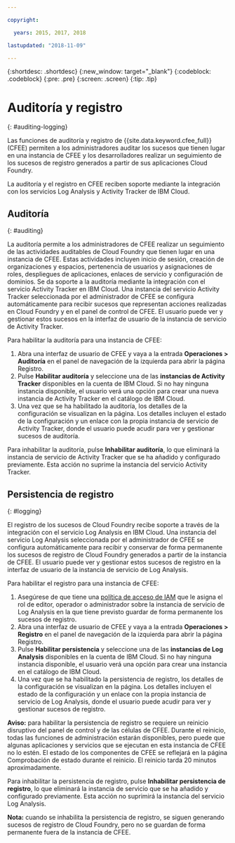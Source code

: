 ```yaml
---

copyright:

  years: 2015, 2017, 2018

lastupdated: "2018-11-09"

---
```


{:shortdesc: .shortdesc}
{:new_window: target="_blank"}
{:codeblock: .codeblock}
{:pre: .pre}
{:screen: .screen}
{:tip: .tip}

# Auditoría y registro
{: #auditing-logging}

Las funciones de auditoría y registro de {{site.data.keyword.cfee_full}} (CFEE) permiten a los administradores auditar los sucesos que tienen lugar en una instancia de CFEE y los desarrolladores realizar un seguimiento de los sucesos de registro generados a partir de sus aplicaciones Cloud Foundry.

La auditoría y el registro en CFEE reciben soporte mediante la integración con los servicios Log Analysis y Activity Tracker de IBM Cloud.

## Auditoría
{: #auditing}

La auditoría permite a los administradores de CFEE realizar un seguimiento de las actividades auditables de Cloud Foundry que tienen lugar en una instancia de CFEE.  Estas actividades incluyen inicio de sesión, creación de organizaciones y espacios, pertenencia de usuarios y asignaciones de roles, despliegues de aplicaciones, enlaces de servicio y configuración de dominios. Se da soporte a la auditoría mediante la integración con el servicio Activity Tracker en IBM Cloud. Una instancia del servicio Activity Tracker seleccionada por el administrador de CFEE se configura automáticamente para recibir sucesos que representan acciones realizadas en Cloud Foundry y en el panel de control de CFEE.  El usuario puede ver y gestionar estos sucesos en la interfaz de usuario de la instancia de servicio de Activity Tracker.

Para habilitar la auditoría para una instancia de CFEE:

1. Abra una interfaz de usuario de CFEE y vaya a la entrada **Operaciones > Auditoría** en el panel de navegación de la izquierda para abrir la página Registro.
2. Pulse **Habilitar auditoría** y seleccione una de las **instancias de Activity Tracker** disponibles en la cuenta de IBM Cloud.  Si no hay ninguna instancia disponible, el usuario verá una opción para crear una nueva instancia de Activity Tracker en el catálogo de IBM Cloud.
3.  Una vez que se ha habilitado la auditoría, los detalles de la configuración se visualizan en la página. Los detalles incluyen el estado de la configuración y un enlace con la propia instancia de servicio de Activity Tracker, donde el usuario puede acudir para ver y gestionar sucesos de auditoría.

Para inhabilitar la auditoría, pulse **Inhabilitar auditoría**, lo que eliminará la instancia de servicio de Activity Tracker que se ha añadido y configurado previamente. Esta acción no suprime la instancia del servicio Activity Tracker.

## Persistencia de registro
{: #logging}

El registro de los sucesos de Cloud Foundry recibe soporte a través de la integración con el servicio Log Analysis en IBM Cloud. Una instancia del servicio Log Analysis seleccionada por el administrador de CFEE se configura automáticamente para recibir y conservar de forma permanente los sucesos de registro de Cloud Foundry generados a partir de la instancia de CFEE.  El usuario puede ver y gestionar estos sucesos de registro en la interfaz de usuario de la instancia de servicio de Log Analysis.

Para habilitar el registro para una instancia de CFEE:

1. Asegúrese de que tiene una [política de acceso de IAM](https://console.bluemix.net/iam/#/users) que le asigna el rol de editor, operador o administrador sobre la instancia de servicio de Log Analysis en la que tiene previsto guardar de forma permanente los sucesos de registro.
2. Abra una interfaz de usuario de CFEE y vaya a la entrada **Operaciones > Registro** en el panel de navegación de la izquierda para abrir la página Registro.
3. Pulse **Habilitar persistencia** y seleccione una de las **instancias de Log Analysis** disponibles en la cuenta de IBM Cloud.  Si no hay ninguna instancia disponible, el usuario verá una opción para crear una instancia en el catálogo de IBM Cloud.
4. Una vez que se ha habilitado la persistencia de registro, los detalles de la configuración se visualizan en la página. Los detalles incluyen el estado de la configuración y un enlace con la propia instancia de servicio de Log Analysis, donde el usuario puede acudir para ver y gestionar sucesos de registro.

**Aviso:** para habilitar la persistencia de registro se requiere un reinicio disruptivo del panel de control y de las células de CFEE.  Durante el reinicio, todas las funciones de administración estarán disponibles, pero puede que algunas aplicaciones y servicios que se ejecutan en esta instancia de CFEE no lo estén.  El estado de los componentes de CFEE se reflejará en la página Comprobación de estado durante el reinicio.  El reinicio tarda 20 minutos aproximadamente.

Para inhabilitar la persistencia de registro, pulse **Inhabilitar persistencia de registro**, lo que eliminará la instancia de servicio que se ha añadido y configurado previamente. Esta acción no suprimirá la instancia del servicio Log Analysis.

**Nota:** cuando se inhabilita la persistencia de registro, se siguen generando sucesos de registro de Cloud Foundry, pero no se guardan de forma permanente fuera de la instancia de CFEE.
